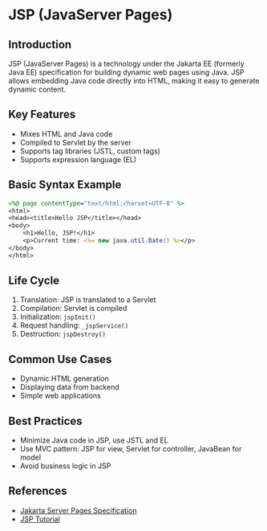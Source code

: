 # JSP (JavaServer Pages)

## Introduction

JSP (JavaServer Pages) is a technology under the Jakarta EE (formerly Java EE) specification for building dynamic web pages using Java. JSP allows embedding Java code directly into HTML, making it easy to generate dynamic content.

## Key Features

- Mixes HTML and Java code
- Compiled to Servlet by the server
- Supports tag libraries (JSTL, custom tags)
- Supports expression language (EL)

## Basic Syntax Example

```jsp
<%@ page contentType="text/html;charset=UTF-8" %>
<html>
<head><title>Hello JSP</title></head>
<body>
    <h1>Hello, JSP!</h1>
    <p>Current time: <%= new java.util.Date() %></p>
</body>
</html>
```

## Life Cycle

1. Translation: JSP is translated to a Servlet
2. Compilation: Servlet is compiled
3. Initialization: `jspInit()`
4. Request handling: `_jspService()`
5. Destruction: `jspDestroy()`

## Common Use Cases

- Dynamic HTML generation
- Displaying data from backend
- Simple web applications

## Best Practices

- Minimize Java code in JSP, use JSTL and EL
- Use MVC pattern: JSP for view, Servlet for controller, JavaBean for model
- Avoid business logic in JSP

## References

- [Jakarta Server Pages Specification](https://jakarta.ee/specifications/pages/)
- [JSP Tutorial](https://tomcat.apache.org/tomcat-9.0-doc/jspapi/index.html)
